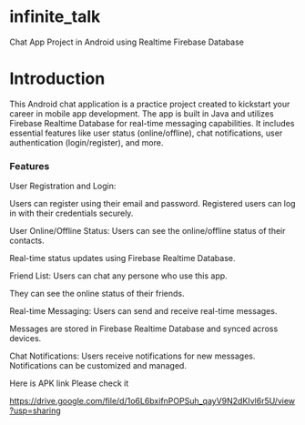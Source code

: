 # infinite_talk

Chat App Project in Android using Realtime Firebase Database

<h1>Introduction</h1>

This Android chat application is a practice project created to kickstart your career in mobile app development. The app is built in Java and utilizes Firebase Realtime Database for real-time messaging capabilities. It includes essential features like user status (online/offline), chat notifications, user authentication (login/register), and more.


<h3>Features</h3>

User Registration and Login:

Users can register using their email and password.
Registered users can log in with their credentials securely.

User Online/Offline Status:
Users can see the online/offline status of their contacts.

Real-time status updates using Firebase Realtime Database.

Friend List:
Users can chat any persone who use this app.

They can see the online status of their friends.

Real-time Messaging:
Users can send and receive real-time messages.

Messages are stored in Firebase Realtime Database and synced across devices.

Chat Notifications:
Users receive notifications for new messages.
Notifications can be customized and managed.

Here is APK link Please check it

https://drive.google.com/file/d/1o6L6bxifnPOPSuh_qayV9N2dKIvl6r5U/view?usp=sharing

